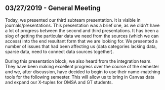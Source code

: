 ## 03/27/2019 - General Meeting

Today, we presented our third subteam presentation. It is visible in journals/presentations. This presentation was a brief one, as we didn't have a lot of progress between the second and third presentations. It has been a slog of getting the particular data we need from the sources (which we can access) into the end resultant form that we are looking for. We presented a number of issues that had been affecting us (data categories lacking data, sparse data, need to connect data sources together).

During this presentation block, we also heard from the integration team. They have been making excellent progress over the course of the semester and we, after discussion, have decided to begin to use their name-matching tools for the following semester. This will allow us to bring in Canvas data and expand our X-tuples for OMSA and GT students.